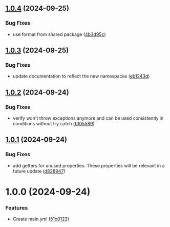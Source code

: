## [1.0.4](https://github.com/bespin-studios/datavalidation-iban/compare/v1.0.3...v1.0.4) (2024-09-25)


### Bug Fixes

* use format from shared package ([4b3d95c](https://github.com/bespin-studios/datavalidation-iban/commit/4b3d95c46407fa1c74aa116bbb3b8bbf4c759a3d))

## [1.0.3](https://github.com/bespin-studios/datavalidation-iban/compare/v1.0.2...v1.0.3) (2024-09-25)


### Bug Fixes

* update documentation to reflect the new namespaces ([eb1243d](https://github.com/bespin-studios/datavalidation-iban/commit/eb1243da2ed719e7142b09be144fc859a3946dd3))

## [1.0.2](https://github.com/bespin-studios/iban/compare/v1.0.1...v1.0.2) (2024-09-24)


### Bug Fixes

* verify won't throw exceptions anymore and can be used consistently in conditions without try catch ([b105589](https://github.com/bespin-studios/iban/commit/b105589a95c3e96ee7c7eef611c04208f1b7e6af))

## [1.0.1](https://github.com/bespin-studios/iban/compare/v1.0.0...v1.0.1) (2024-09-24)


### Bug Fixes

* add getters for unused properties. These properties will be relevant in a future update ([d828947](https://github.com/bespin-studios/iban/commit/d8289477719cdea116ddddca57e4d5f75c981142))

# 1.0.0 (2024-09-24)


### Features

* Create main.yml ([51c0123](https://github.com/bespin-studios/iban/commit/51c0123bb81309075c780a9e26c7366ee4b39569))
